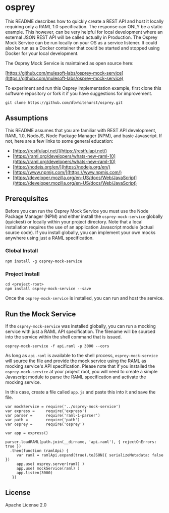 # osprey

This README describes how to quickly create a REST API and host it locally requiring only a RAML 1.0
specification. The response can ONLY be a static example. This however, can be very helpful for local
development where an external JSON REST API will be called actually in Production. The Osprey Mock
Service can be run locally on your OS as a service listener. It could also be run as a Docker container
that could be started and stopped using Docker for your local development.

The Osprey Mock Service is maintained as open source here:

[https://github.com/mulesoft-labs/osprey-mock-service](https://github.com/mulesoft-labs/osprey-mock-service)

To experiment and run this Osprey implementation example, first clone this software repository or fork it if
you have suggestions for improvement.

    git clone https://github.com/dlwhitehurst/osprey.git

## Assumptions

This README assumes that you are familiar with REST API development, RAML 1.0, NodeJS, Node Package Manager (NPM), 
and basic Javascript. If not, here are a few links to some general education:

 - [https://restfulapi.net/](https://restfulapi.net/)
 - [https://raml.org/developers/whats-new-raml-10](https://raml.org/developers/whats-new-raml-10)
 - [https://nodejs.org/en/](https://nodejs.org/en/)
 - [https://www.npmjs.com/](https://www.npmjs.com/)
 - [https://developer.mozilla.org/en-US/docs/Web/JavaScript](https://developer.mozilla.org/en-US/docs/Web/JavaScript)


## Prerequisites

Before you can run the Osprey Mock Service you must use the Node Package Manager (NPM) and either install
the `osprey-mock-service` globally (quickest) or locally within your project directory. Note that a local 
installation requires the use of an application Javascript module (actual source code). If you install 
globally, you can implement your own mocks anywhere using just a RAML specification.

### Global Install

    npm install -g osprey-mock-service

### Project Install

    cd <project-root>
    npm install osprey-mock-service --save

Once the `osprey-mock-service` is installed, you can run and host the service. 

## Run the Mock Service

If the `osprey-mock-service` was installed globally, you can run a mocking service with just a RAML API 
specification. The filename will be sourced into the service within the shell command that is issued.

    osprey-mock-service -f api.raml -p 3000 --cors

As long as `api.raml` is available to the shell process, `osprey-mock-service` will source the file and
provide the mock service using the RAML as mocking service's API specification. Please note that if you
installed the `osprey-mock-service` at your project root, you will need to create a simple Javascript
module to parse the RAML specification and activate the mocking service.

In this case, create a file called `app.js` and paste this into it and save the file.

    var mockService = require('../osprey-mock-service')
    var express =     require('express')
    var parser =      require('raml-1-parser')
    var path =        require('path')
    var osprey =      require('osprey')

    var app = express()

    parser.loadRAML(path.join(__dirname, 'api.raml'), { rejectOnErrors: true })
      .then(function (ramlApi) {
         var raml = ramlApi.expand(true).toJSON({ serializeMetadata: false })
         app.use( osprey.server(raml) )
         app.use( mockService(raml) )
         app.listen(3000)
       }) 

## License

Apache License 2.0 
